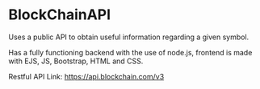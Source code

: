 # BlockChainAPI
Uses a public API to obtain useful information regarding a given symbol. 


Has a fully functioning backend with the use of node.js, frontend is made with EJS, JS, Bootstrap, HTML and CSS. 

Restful API Link: https://api.blockchain.com/v3

